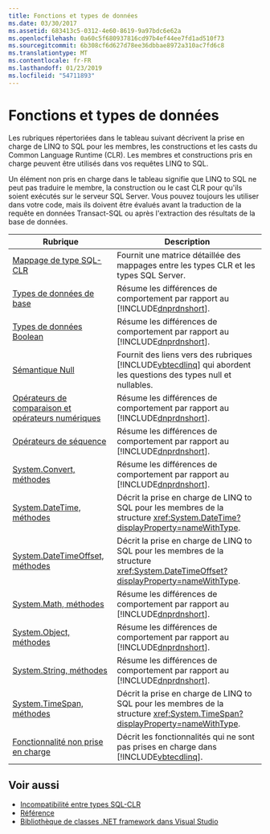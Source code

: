 ```yaml
---
title: Fonctions et types de données
ms.date: 03/30/2017
ms.assetid: 683413c5-0312-4e60-8619-9a97bdc6e62a
ms.openlocfilehash: 0a60c5f680937816cd97b4ef44ee7fd1ad510f73
ms.sourcegitcommit: 6b308cf6d627d78ee36dbbae8972a310ac7fd6c8
ms.translationtype: MT
ms.contentlocale: fr-FR
ms.lasthandoff: 01/23/2019
ms.locfileid: "54711893"
---
```

# <a name="data-types-and-functions"></a>Fonctions et types de données
Les rubriques répertoriées dans le tableau suivant décrivent la prise en charge de LINQ to SQL pour les membres, les constructions et les casts du Common Language Runtime (CLR). Les membres et constructions pris en charge peuvent être utilisés dans vos requêtes LINQ to SQL.  
  
 Un élément non pris en charge dans le tableau signifie que LINQ to SQL ne peut pas traduire le membre, la construction ou le cast CLR pour qu'ils soient exécutés sur le serveur SQL Server. Vous pouvez toujours les utiliser dans votre code, mais ils doivent être évalués avant la traduction de la requête en données Transact-SQL ou après l'extraction des résultats de la base de données.  
  
|Rubrique|Description|  
|-----------|-----------------|  
|[Mappage de type SQL-CLR](../../../../../../docs/framework/data/adonet/sql/linq/sql-clr-type-mapping.md)|Fournit une matrice détaillée des mappages entre les types CLR et les types SQL Server.|  
|[Types de données de base](../../../../../../docs/framework/data/adonet/sql/linq/basic-data-types.md)|Résume les différences de comportement par rapport au [!INCLUDE[dnprdnshort](../../../../../../includes/dnprdnshort-md.md)].|  
|[Types de données Boolean](../../../../../../docs/framework/data/adonet/sql/linq/boolean-data-types.md)|Résume les différences de comportement par rapport au [!INCLUDE[dnprdnshort](../../../../../../includes/dnprdnshort-md.md)].|  
|[Sémantique Null](../../../../../../docs/framework/data/adonet/sql/linq/null-semantics.md)|Fournit des liens vers des rubriques [!INCLUDE[vbtecdlinq](../../../../../../includes/vbtecdlinq-md.md)] qui abordent les questions des types null et nullables.|  
|[Opérateurs de comparaison et opérateurs numériques](../../../../../../docs/framework/data/adonet/sql/linq/numeric-and-comparison-operators.md)|Résume les différences de comportement par rapport au [!INCLUDE[dnprdnshort](../../../../../../includes/dnprdnshort-md.md)].|  
|[Opérateurs de séquence](../../../../../../docs/framework/data/adonet/sql/linq/sequence-operators.md)|Résume les différences de comportement par rapport au [!INCLUDE[dnprdnshort](../../../../../../includes/dnprdnshort-md.md)].|  
|[System.Convert, méthodes](../../../../../../docs/framework/data/adonet/sql/linq/system-convert-methods.md)|Résume les différences de comportement par rapport au [!INCLUDE[dnprdnshort](../../../../../../includes/dnprdnshort-md.md)].|  
|[System.DateTime, méthodes](../../../../../../docs/framework/data/adonet/sql/linq/system-datetime-methods.md)|Décrit la prise en charge de LINQ to SQL pour les membres de la structure <xref:System.DateTime?displayProperty=nameWithType>.|  
|[System.DateTimeOffset, méthodes](../../../../../../docs/framework/data/adonet/sql/linq/system-datetimeoffset-methods.md)|Décrit la prise en charge de LINQ to SQL pour les membres de la structure <xref:System.DateTimeOffset?displayProperty=nameWithType>.|  
|[System.Math, méthodes](../../../../../../docs/framework/data/adonet/sql/linq/system-math-methods.md)|Résume les différences de comportement par rapport au [!INCLUDE[dnprdnshort](../../../../../../includes/dnprdnshort-md.md)].|  
|[System.Object, méthodes](../../../../../../docs/framework/data/adonet/sql/linq/system-object-methods.md)|Résume les différences de comportement par rapport au [!INCLUDE[dnprdnshort](../../../../../../includes/dnprdnshort-md.md)].|  
|[System.String, méthodes](../../../../../../docs/framework/data/adonet/sql/linq/system-string-methods.md)|Résume les différences de comportement par rapport au [!INCLUDE[dnprdnshort](../../../../../../includes/dnprdnshort-md.md)].|  
|[System.TimeSpan, méthodes](../../../../../../docs/framework/data/adonet/sql/linq/system-timespan-methods.md)|Décrit la prise en charge de LINQ to SQL pour les membres de la structure <xref:System.TimeSpan?displayProperty=nameWithType>.|  
|[Fonctionnalité non prise en charge](../../../../../../docs/framework/data/adonet/sql/linq/unsupported-functionality.md)|Décrit les fonctionnalités qui ne sont pas prises en charge dans [!INCLUDE[vbtecdlinq](../../../../../../includes/vbtecdlinq-md.md)].|  
  
## <a name="see-also"></a>Voir aussi
- [Incompatibilité entre types SQL-CLR](../../../../../../docs/framework/data/adonet/sql/linq/sql-clr-type-mismatches.md)
- [Référence](../../../../../../docs/framework/data/adonet/sql/linq/reference.md)
- [Bibliothèque de classes .NET framework dans Visual Studio](https://msdn.microsoft.com/library/a03e374c-3d5c-4169-937b-49857ab273ae)
